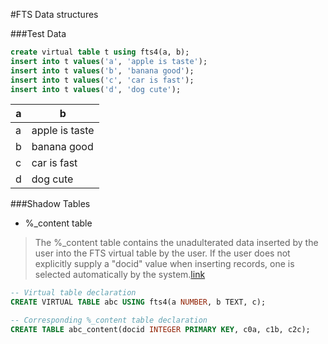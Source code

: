 #FTS Data structures

###Test Data
  
 ```SQL
 create virtual table t using fts4(a, b);
 insert into t values('a', 'apple is taste');
 insert into t values('b', 'banana good');
 insert into t values('c', 'car is fast');
 insert into t values('d', 'dog cute');
 ```
|a|b|
|----|----|
|a|apple is taste|
|b|banana good|
|c|car is fast|
|d|dog cute|
 


###Shadow Tables
 * %_content table
 
  >The %_content table contains the unadulterated data inserted by the user into the FTS virtual table by the user. If the user does not explicitly supply a "docid" value when inserting records, one is selected automatically by the system.[link](https://www.sqlite.org/fts3.html#section_9_1)
  
  ```SQL
  -- Virtual table declaration
  CREATE VIRTUAL TABLE abc USING fts4(a NUMBER, b TEXT, c);
  
  -- Corresponding %_content table declaration
  CREATE TABLE abc_content(docid INTEGER PRIMARY KEY, c0a, c1b, c2c);
  ```
 
